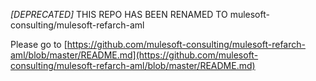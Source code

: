 *[DEPRECATED]* THIS REPO HAS BEEN RENAMED TO mulesoft-consulting/mulesoft-refarch-aml

Please go to [https://github.com/mulesoft-consulting/mulesoft-refarch-aml/blob/master/README.md](https://github.com/mulesoft-consulting/mulesoft-refarch-aml/blob/master/README.md)


